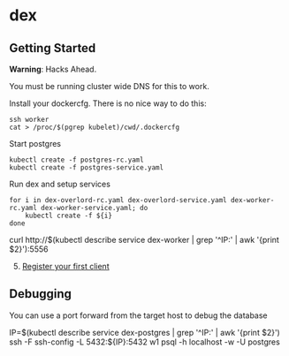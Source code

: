 # dex

## Getting Started

**Warning**: Hacks Ahead.

You must be running cluster wide DNS for this to work.

Install your dockercfg. There is no nice way to do this:

```
ssh worker
cat > /proc/$(pgrep kubelet)/cwd/.dockercfg
```

Start postgres

```
kubectl create -f postgres-rc.yaml
kubectl create -f postgres-service.yaml
```

Run dex and setup services

```
for i in dex-overlord-rc.yaml dex-overlord-service.yaml dex-worker-rc.yaml dex-worker-service.yaml; do 
	kubectl create -f ${i}
done
```

curl http://$(kubectl describe service dex-worker | grep '^IP:' | awk '{print $2}'):5556

5. [Register your first client](https://github.com/coreos/dex#registering-clients)

## Debugging

You can use a port forward from the target host to debug the database

IP=$(kubectl describe service dex-postgres | grep '^IP:' | awk '{print $2}')
ssh -F ssh-config -L 5432:${IP}:5432 w1
psql -h localhost -w -U postgres
